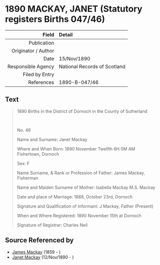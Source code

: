 ﻿---
layout: page
permalink: /sources/s71417030
---

# 1890 MACKAY, JANET (Statutory registers Births 047/46)

Field | Detail
---:|:---
Publication | 
Originator / Author | 
Date | 15/Nov/1890
Responsible Agency | National Records of Scotland
Filed by Entry | 
References | 1890-B-047/46

## Text

> 1890 Births in the District of Dornoch in the County of Sutherland
>
> <br/>
>
> No. 46
>
> Name and Surname: Janet Mackay
>
> Where and When Born: 1890 November Twelfth 6H 0M AM Fishertown, Dornoch
>
> Sex: F
>
> Name Surname, & Rank or Profession of Father: James Mackay, Fisherman
>
> Name and Maiden Surname of Mother: Isabella Mackay M.S. Mackay
>
> Date and place of Marriage: 1888, October 23rd, Dornoch
>
> Signature and Qualification of Informant: J Mackay, Father (Present)
>
> When and Where Registered: 1890 November 15th at Dornoch
>
> Signature of Registrar: Charles Neil
>

## Source Referenced by

* [James Mackay](../people/@i60572122@-james-mackay-b1859-d.md) (1859 - )
* [Janet Mackay](../people/@i22499038@-janet-mackay-b1890-11-12-d.md) (12/Nov/1890 - )
